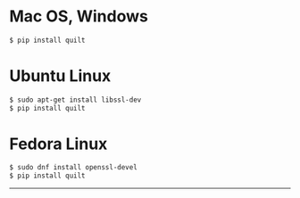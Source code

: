 # Mac OS, Windows
``` bash
$ pip install quilt
```

# Ubuntu Linux
```bash
$ sudo apt-get install libssl-dev
$ pip install quilt
```

# Fedora Linux
```bash
$ sudo dnf install openssl-devel
$ pip install quilt
```

***
